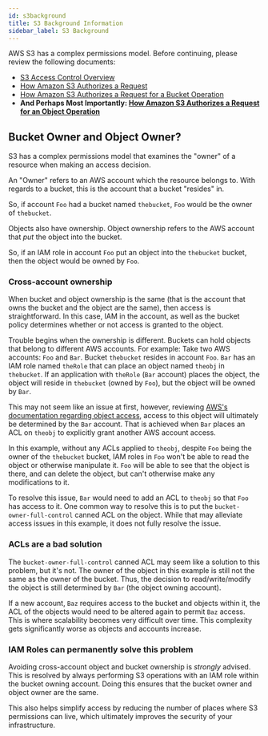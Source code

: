 ```yaml
---
id: s3background
title: S3 Background Information
sidebar_label: S3 Background
---
```


AWS S3 has a complex permissions model. Before continuing, please review the following documents:

- [S3 Access Control Overview](http://docs.aws.amazon.com/AmazonS3/latest/dev/access-control-overview.html)
- [How Amazon S3 Authorizes a Request](http://docs.aws.amazon.com/AmazonS3/latest/dev/how-s3-evaluates-access-control.html)
- [How Amazon S3 Authorizes a Request for a Bucket Operation](http://docs.aws.amazon.com/AmazonS3/latest/dev/access-control-auth-workflow-bucket-operation.html)
- **And Perhaps Most Importantly: [How Amazon S3 Authorizes a Request for an Object Operation](http://docs.aws.amazon.com/AmazonS3/latest/dev/access-control-auth-workflow-object-operation.html)**

## Bucket Owner and Object Owner?

S3 has a complex permissions model that examines the "owner" of a resource when making an access decision.

An "Owner" refers to an AWS account which the resource belongs to. With regards to a bucket, this is the account that a bucket "resides" in.

So, if account `Foo` had a bucket named `thebucket`, `Foo` would be the owner of `thebucket`.

Objects also have ownership. Object ownership refers to the AWS account that _put_ the object into the bucket.

So, if an IAM role in account `Foo` put an object into the `thebucket` bucket, then the object would be owned by `Foo`.

### Cross-account ownership

When bucket and object ownership is the same (that is the account that owns the bucket and the object are the same), then access is straightforward. In this case, IAM in the account, as well as the bucket policy determines whether or not access is granted to the object.

Trouble begins when the ownership is different. Buckets can hold objects that belong to different AWS accounts. For example: Take two AWS accounts: `Foo` and `Bar`. Bucket `thebucket` resides in account `Foo`. `Bar` has an IAM role named `theRole` that can place an object named `theobj` in `thebucket`. If an application with `theRole` (`Bar` account) places the object, the object will reside in `thebucket` (owned by `Foo`), but the object will be owned by `Bar`.

This may not seem like an issue at first, however, reviewing [AWS's documentation regarding object access](http://docs.aws.amazon.com/AmazonS3/latest/dev/access-control-auth-workflow-object-operation.html), access to this object will ultimately be determined by the `Bar` account. That is achieved when `Bar` places an ACL on `theobj` to explicitly grant another AWS account access.

In this example, without any ACLs applied to `theobj`, despite `Foo` being the owner of the `thebucket` bucket, IAM roles in `Foo` won't be able to read the object or otherwise manipulate it. `Foo` will be able to see that the object is there, and can delete the object, but can't otherwise make any modifications to it.

To resolve this issue, `Bar` would need to add an ACL to `theobj` so that `Foo` has access to it. One common way to resolve this is to put the `bucket-owner-full-control` canned ACL on the object. While that may alleviate access issues in this example, it does not fully resolve the issue.

### ACLs are a bad solution
The `bucket-owner-full-control` canned ACL may seem like a solution to this problem, but it's not. The owner of the object in this example is still not the same as the owner of the bucket. Thus, the decision to read/write/modify the object is still determined by `Bar` (the object owning account).

If a new account, `Baz` requires access to the bucket and objects within it, the ACL of the objects would need to be altered again to permit `Baz` access. This is where scalability becomes very difficult over time. This complexity gets significantly worse as objects and accounts increase.

### IAM Roles can permanently solve this problem
Avoiding cross-account object and bucket ownership is *strongly* advised. This is resolved by always performing S3 operations with an IAM role within the bucket owning account. Doing this ensures that the bucket owner and object owner are the same.

This also helps simplify access by reducing the number of places where S3 permissions can live, which ultimately improves the security of your infrastructure.
